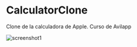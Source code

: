 # CalculatorClone

Clone de la calculadora de Apple. Curso de Avilapp

![screenshot1](https://user-images.githubusercontent.com/10549175/49034718-03cce600-f1b3-11e8-876f-1e1810dd4af9.png)

